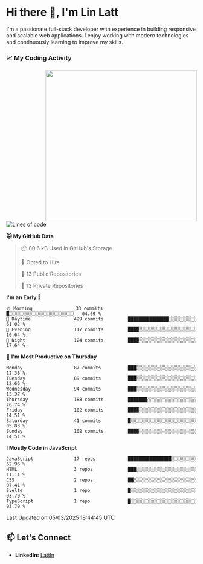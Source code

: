 # Hi there 👋, I'm Lin Latt

I'm a passionate full-stack developer with experience in building responsive and scalable web applications. I enjoy working with modern technologies and continuously learning to improve my skills.

### 📈 My Coding Activity 
<img src="https://github.com/user-attachments/assets/6cec4854-3eec-4600-9120-9be1d3cb2bfe"  width="400px" align="right">

<!--START_SECTION:waka-->
![Lines of code](https://img.shields.io/badge/From%20Hello%20World%20I%27ve%20Written-351.4%20thousand%20lines%20of%20code-blue)

**🐱 My GitHub Data** 

> 📦 80.6 kB Used in GitHub's Storage 
 > 
> 💼 Opted to Hire
 > 
> 📜 13 Public Repositories 
 > 
> 🔑 13 Private Repositories 
 > 
**I'm an Early 🐤** 

```text
🌞 Morning                33 commits          █░░░░░░░░░░░░░░░░░░░░░░░░   04.69 % 
🌆 Daytime                429 commits         ███████████████░░░░░░░░░░   61.02 % 
🌃 Evening                117 commits         ████░░░░░░░░░░░░░░░░░░░░░   16.64 % 
🌙 Night                  124 commits         ████░░░░░░░░░░░░░░░░░░░░░   17.64 % 
```
📅 **I'm Most Productive on Thursday** 

```text
Monday                   87 commits          ███░░░░░░░░░░░░░░░░░░░░░░   12.38 % 
Tuesday                  89 commits          ███░░░░░░░░░░░░░░░░░░░░░░   12.66 % 
Wednesday                94 commits          ███░░░░░░░░░░░░░░░░░░░░░░   13.37 % 
Thursday                 188 commits         ███████░░░░░░░░░░░░░░░░░░   26.74 % 
Friday                   102 commits         ████░░░░░░░░░░░░░░░░░░░░░   14.51 % 
Saturday                 41 commits          █░░░░░░░░░░░░░░░░░░░░░░░░   05.83 % 
Sunday                   102 commits         ████░░░░░░░░░░░░░░░░░░░░░   14.51 % 
```


**I Mostly Code in JavaScript** 

```text
JavaScript               17 repos            ████████████████░░░░░░░░░   62.96 % 
HTML                     3 repos             ███░░░░░░░░░░░░░░░░░░░░░░   11.11 % 
CSS                      2 repos             ██░░░░░░░░░░░░░░░░░░░░░░░   07.41 % 
Svelte                   1 repo              █░░░░░░░░░░░░░░░░░░░░░░░░   03.70 % 
TypeScript               1 repo              █░░░░░░░░░░░░░░░░░░░░░░░░   03.70 % 
```




 Last Updated on 05/03/2025 18:44:45 UTC
<!--END_SECTION:waka-->

## 📫 Let's Connect

- **LinkedIn:** [Lattln](https://linkedin.com/in/lin-latt)
<!-- - **Portfolio:** [Your Portfolio](https://yourportfolio.com) -->
